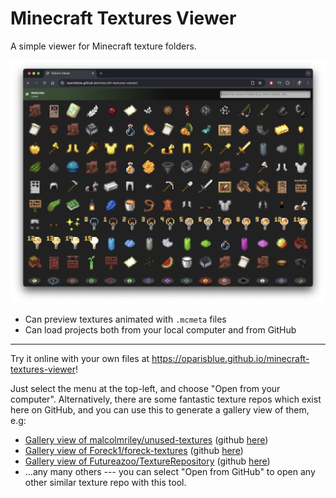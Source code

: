 # Minecraft Textures Viewer

A simple viewer for Minecraft texture folders.

![](screenshot.png)

- Can preview textures animated with `.mcmeta` files
- Can load projects both from your local computer and from GitHub

---

Try it online with your own files at https://oparisblue.github.io/minecraft-textures-viewer!

Just select the menu at the top-left, and choose "Open from your computer". Alternatively, there are some fantastic texture repos which exist here on GitHub, and you can use this to generate a gallery view of them, e.g:

- [Gallery view of malcolmriley/unused-textures](https://oparisblue.github.io/minecraft-textures-viewer/#github/malcolmriley/unused-textures/master) (github [here](https://github.com/malcolmriley/unused-textures))
- [Gallery view of Foreck1/foreck-textures](http://127.0.0.1:8000/#github/Foreck1/foreck-textures/main) (github [here](https://github.com/Foreck1/foreck-textures))
- [Gallery view of Futureazoo/TextureRepository](http://127.0.0.1:8000/#github/Futureazoo/TextureRepository/master) (github [here](https://github.com/Futureazoo/TextureRepository))
- ...any many others --- you can select "Open from GitHub" to open any other similar texture repo with this tool.

